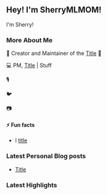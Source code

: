 ## Hey! I'm SherryMLMOM!
I'm Sherry!


### More About Me
💖  Creator and Maintainer of the [Title](link) 💖 

💻  PM, [Title](link) | Stuff

🎙 

🐦  

📷  

#### ⚡ Fun facts 
* I [title](link) 

### Latest Personal Blog posts
<!-- BLOG-POST-LIST:START -->
- [Title](link)

<!-- BLOG-POST-LIST:END -->

### Latest Highlights
<!-- OPENSAUCED_START -->
<!-- This section will be automatically updated -->
<!-- OPENSAUCED_END -->
